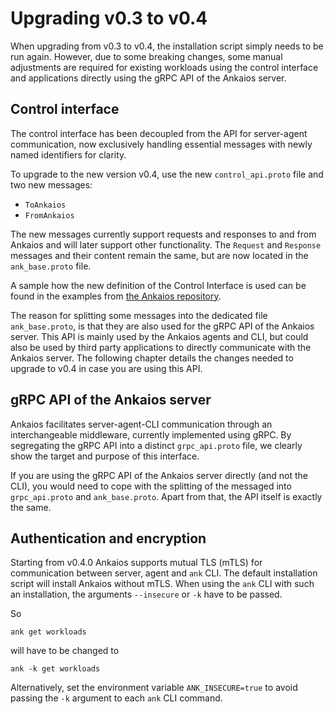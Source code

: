 # Upgrading v0.3 to v0.4

When upgrading from v0.3 to v0.4, the installation script simply needs to be run again. However, due to some breaking changes, some manual adjustments are required for existing workloads using the control interface and applications directly using the gRPC API of the Ankaios server.

## Control interface

The control interface has been decoupled from the API for server-agent communication, now exclusively handling essential messages with newly named identifiers for clarity.

To upgrade to the new version v0.4, use the new `control_api.proto` file and two new messages:

* `ToAnkaios`
* `FromAnkaios`

The new messages currently support requests and responses to and from Ankaios and will later support other functionality. The `Request` and `Response` messages and their content remain the same, but are now located in the `ank_base.proto` file.

A sample how the new definition of the Control Interface is used can be found in the examples from [the Ankaios repository](https://github.com/eclipse-ankaios/ankaios).

The reason for splitting some messages into the dedicated file `ank_base.proto`, is that they are also used for the gRPC API of the Ankaios server. This API is mainly used by the Ankaios agents and CLI, but could also be used by third party applications to directly communicate with the Ankaios server. The following chapter details the changes needed to upgrade to v0.4 in case you are using this API.

## gRPC API of the Ankaios server

Ankaios facilitates server-agent-CLI communication through an interchangeable middleware, currently implemented using gRPC. By segregating the gRPC API into a distinct `grpc_api.proto` file, we clearly show the target and purpose of this interface.

If you are using the gRPC API of the Ankaios server directly (and not the CLI), you would need to cope with the splitting of the messaged into `grpc_api.proto` and `ank_base.proto`. Apart from that, the API itself is exactly the same.

## Authentication and encryption

Starting from v0.4.0 Ankaios supports mutual TLS (mTLS) for communication between server, agent and `ank` CLI.
The default installation script will install Ankaios without mTLS.
When using the `ank` CLI with such an installation, the arguments `--insecure` or `-k` have to be passed.

So

```shell
ank get workloads
```

will have to be changed to

```shell
ank -k get workloads
```

Alternatively, set the environment variable `ANK_INSECURE=true` to avoid passing the `-k` argument to each `ank` CLI command.
